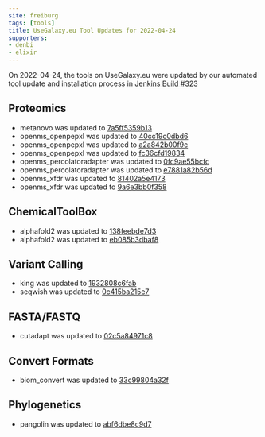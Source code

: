 ```yaml
---
site: freiburg
tags: [tools]
title: UseGalaxy.eu Tool Updates for 2022-04-24
supporters:
- denbi
- elixir
---
```


On 2022-04-24, the tools on UseGalaxy.eu were updated by our automated tool update and installation process in [Jenkins Build #323](https://build.galaxyproject.eu/job/usegalaxy-eu/job/install-tools/#323/)


## Proteomics

- metanovo was updated to [7a5ff5359b13](https://toolshed.g2.bx.psu.edu/view/galaxyp/metanovo/7a5ff5359b13)
- openms_openpepxl was updated to [40cc19c0dbd6](https://toolshed.g2.bx.psu.edu/view/galaxyp/openms_openpepxl/40cc19c0dbd6)
- openms_openpepxl was updated to [a2a842b00f9c](https://toolshed.g2.bx.psu.edu/view/galaxyp/openms_openpepxl/a2a842b00f9c)
- openms_openpepxl was updated to [fc36cfd19834](https://toolshed.g2.bx.psu.edu/view/galaxyp/openms_openpepxl/fc36cfd19834)
- openms_percolatoradapter was updated to [0fc9ae55bcfc](https://toolshed.g2.bx.psu.edu/view/galaxyp/openms_percolatoradapter/0fc9ae55bcfc)
- openms_percolatoradapter was updated to [e7881a82b56d](https://toolshed.g2.bx.psu.edu/view/galaxyp/openms_percolatoradapter/e7881a82b56d)
- openms_xfdr was updated to [81402a5e4173](https://toolshed.g2.bx.psu.edu/view/galaxyp/openms_xfdr/81402a5e4173)
- openms_xfdr was updated to [9a6e3bb0f358](https://toolshed.g2.bx.psu.edu/view/galaxyp/openms_xfdr/9a6e3bb0f358)

## ChemicalToolBox

- alphafold2 was updated to [138feebde7d3](https://toolshed.g2.bx.psu.edu/view/galaxy-australia/alphafold2/138feebde7d3)
- alphafold2 was updated to [eb085b3dbaf8](https://toolshed.g2.bx.psu.edu/view/galaxy-australia/alphafold2/eb085b3dbaf8)

## Variant Calling

- king was updated to [1932808c6fab](https://toolshed.g2.bx.psu.edu/view/iuc/king/1932808c6fab)
- seqwish was updated to [0c415ba215e7](https://toolshed.g2.bx.psu.edu/view/iuc/seqwish/0c415ba215e7)

## FASTA/FASTQ

- cutadapt was updated to [02c5a84971c8](https://toolshed.g2.bx.psu.edu/view/lparsons/cutadapt/02c5a84971c8)

## Convert Formats

- biom_convert was updated to [33c99804a32f](https://toolshed.g2.bx.psu.edu/view/iuc/biom_convert/33c99804a32f)

## Phylogenetics

- pangolin was updated to [abf6dbe8c9d7](https://toolshed.g2.bx.psu.edu/view/iuc/pangolin/abf6dbe8c9d7)

